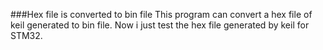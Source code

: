 ###Hex file is converted to bin file
This program can convert a hex file of keil generated  to bin file.
Now i just test  the hex file generated by keil for STM32. 